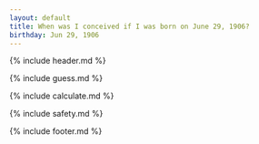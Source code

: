 ```yaml
---
layout: default
title: When was I conceived if I was born on June 29, 1906?
birthday: Jun 29, 1906
---
```


{% include header.md %}

{% include guess.md %}

{% include calculate.md %}

{% include safety.md %}

{% include footer.md %}



